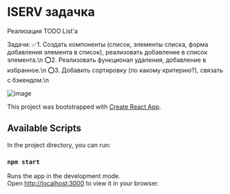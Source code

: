 # ISERV задачка
Реализация TODO List'a

Задачи:
✅1. Создать компоненты (список, элементы списка, форма добавления элемента в список), реализовать добавление в список элемента.\n
⭕2. Реализовать функционал удаления, добавление в избранное.\n
⭕3. Добавить сортировку (по какому критерию?), связать с бэкендом.\n 

![image](https://github.com/force278/todo_list/assets/60031519/9f3dbbb3-4bfe-4ace-9fc6-886ce9784f45)


This project was bootstrapped with [Create React App](https://github.com/facebook/create-react-app).

## Available Scripts

In the project directory, you can run:

### `npm start`

Runs the app in the development mode.\
Open [http://localhost:3000](http://localhost:3000) to view it in your browser.
